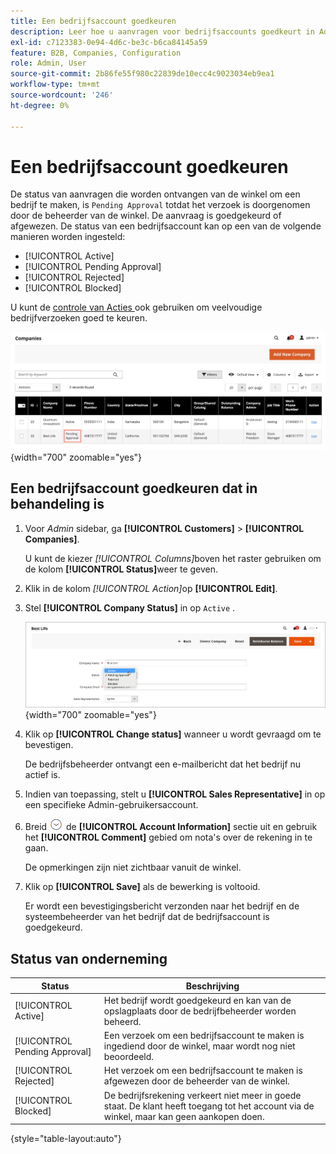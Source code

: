 ```yaml
---
title: Een bedrijfsaccount goedkeuren
description: Leer hoe u aanvragen voor bedrijfsaccounts goedkeurt in Admin.
exl-id: c7123383-0e94-4d6c-be3c-b6ca84145a59
feature: B2B, Companies, Configuration
role: Admin, User
source-git-commit: 2b86fe55f980c22839de10ecc4c9023034eb9ea1
workflow-type: tm+mt
source-wordcount: '246'
ht-degree: 0%

---
```


# Een bedrijfsaccount goedkeuren

De status van aanvragen die worden ontvangen van de winkel om een bedrijf te maken, is `Pending Approval` totdat het verzoek is doorgenomen door de beheerder van de winkel. De aanvraag is goedgekeurd of afgewezen. De status van een bedrijfsaccount kan op een van de volgende manieren worden ingesteld:

- [!UICONTROL Active]
- [!UICONTROL Pending Approval]
- [!UICONTROL Rejected]
- [!UICONTROL Blocked]

U kunt de [ controle van Acties ](account-company-manage.md) ook gebruiken om veelvoudige bedrijfverzoeken goed te keuren.

![ in afwachting van Goedkeuring ](./assets/companies-pending-approval.png){width="700" zoomable="yes"}

## Een bedrijfsaccount goedkeuren dat in behandeling is

1. Voor _Admin_ sidebar, ga **[!UICONTROL Customers]** > **[!UICONTROL Companies]**.

   U kunt de kiezer _[!UICONTROL Columns]_&#x200B;boven het raster gebruiken om de kolom **[!UICONTROL Status]**&#x200B;weer te geven.

1. Klik in de kolom _[!UICONTROL Action]_&#x200B;op **[!UICONTROL Edit]**.

1. Stel **[!UICONTROL Company Status]** in op `Active` .

   ![ plaats de bedrijfstatus ](./assets/company-status-active.png){width="700" zoomable="yes"}

1. Klik op **[!UICONTROL Change status]** wanneer u wordt gevraagd om te bevestigen.

   De bedrijfsbeheerder ontvangt een e-mailbericht dat het bedrijf nu actief is.

1. Indien van toepassing, stelt u **[!UICONTROL Sales Representative]** in op een specifieke Admin-gebruikersaccount.

1. Breid ![ selecteur van de Uitbreiding ](../assets/icon-display-expand.png) de **[!UICONTROL Account Information]** sectie uit en gebruik het **[!UICONTROL Comment]** gebied om nota&#39;s over de rekening in te gaan.

   De opmerkingen zijn niet zichtbaar vanuit de winkel.

1. Klik op **[!UICONTROL Save]** als de bewerking is voltooid.

   Er wordt een bevestigingsbericht verzonden naar het bedrijf en de systeembeheerder van het bedrijf dat de bedrijfsaccount is goedgekeurd.

## Status van onderneming

| Status | Beschrijving |
|------------------|--------------------------------------------------------------------------------------------------------------------------------------------|
| [!UICONTROL Active] | Het bedrijf wordt goedgekeurd en kan van de opslagplaats door de bedrijfbeheerder worden beheerd. |
| [!UICONTROL Pending Approval] | Een verzoek om een bedrijfsaccount te maken is ingediend door de winkel, maar wordt nog niet beoordeeld. |
| [!UICONTROL Rejected] | Het verzoek om een bedrijfsaccount te maken is afgewezen door de beheerder van de winkel. |
| [!UICONTROL Blocked] | De bedrijfsrekening verkeert niet meer in goede staat. De klant heeft toegang tot het account via de winkel, maar kan geen aankopen doen. |

{style="table-layout:auto"}
